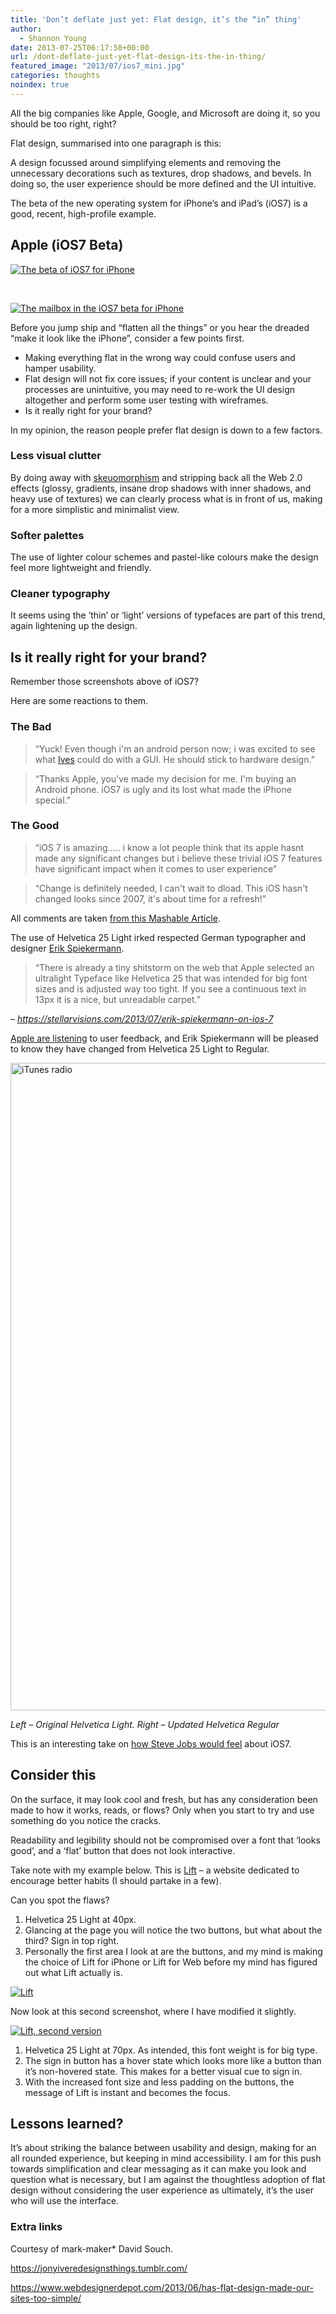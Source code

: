 ```yaml
---
title: 'Don’t deflate just yet: Flat design, it’s the “in” thing'
author:
  - Shannon Young
date: 2013-07-25T06:17:58+00:00
url: /dont-deflate-just-yet-flat-design-its-the-in-thing/
featured_image: "2013/07/ios7_mini.jpg"
categories: thoughts
noindex: true
---
```

All the big companies like Apple, Google, and Microsoft are doing it, so you should be too right, right?
<!--more--> 

Flat design, summarised into one paragraph is this:

A design focussed around simplifying elements and removing the unnecessary decorations such as textures, drop shadows, and bevels. In doing so, the user experience should be more defined and the UI intuitive.

The beta of the new operating system for iPhone’s and iPad’s (iOS7) is a good, recent, high-profile example.



## Apple (iOS7 Beta)

[<img class=" wp-image-5539" src="https://www.mark-making.com/wp-content/uploads/ios7-beta.jpg" alt="The beta of iOS7 for iPhone" />][1]

&nbsp;

[<img class=" wp-image-5541" src="https://www.mark-making.com/wp-content/uploads/ios7-beta-mailboxes.png" alt="The mailbox in the iOS7 beta for iPhone" />][2]

Before you jump ship and “flatten all the things” or you hear the dreaded “make it look like the iPhone”, consider a few points first.

  * Making everything flat in the wrong way could confuse users and hamper usability.
  * Flat design will not fix core issues; if your content is unclear and your processes are unintuitive, you may need to re-work the UI design altogether and perform some user testing with wireframes.
  * Is it really right for your brand?

In my opinion, the reason people prefer flat design is down to a few factors.

### Less visual clutter

By doing away with <a href="https://en.wikipedia.org/wiki/Skeuomorph#Digital_skeuomorphs" target="_blank" rel="noopener">skeuomorphism</a> and stripping back all the Web 2.0 effects (glossy, gradients, insane drop shadows with inner shadows, and heavy use of textures) we can clearly process what is in front of us, making for a more simplistic and minimalist view.

### Softer palettes

The use of lighter colour schemes and pastel-like colours make the design feel more lightweight and friendly.

### Cleaner typography

It seems using the ‘thin’ or ‘light’ versions of typefaces are part of this trend, again lightening up the design.

## Is it really right for your brand?

Remember those screenshots above of iOS7?

Here are some reactions to them.

### The Bad

> “Yuck! Even though i'm an android person now; i was excited to see what <a href="https://en.wikipedia.org/wiki/Jonathan_Ive" target="_blank" rel="noopener">Ives</a> could do with a GUI. He should stick to hardware design.”

> “Thanks Apple, you've made my decision for me. I'm buying an Android phone. iOS7 is ugly and its lost what made the iPhone special.”

### The Good

> “iOS 7 is amazing&#8230;.. i know a lot people think that its apple hasnt made any significant changes but i believe these trivial iOS 7 features have significant impact when it comes to user experience”

> “Change is definitely needed, I can't wait to dload. This iOS hasn't changed looks since 2007, it's about time for a refresh!”

All comments are taken <a href="https://mashable.com/2013/06/12/ios-7-hands-on/" target="_blank" rel="noopener">from this Mashable Article</a>.

The use of Helvetica 25 Light irked respected German typographer and designer <a href="https://en.wikipedia.org/wiki/Erik_Spiekermann" target="_blank" rel="noopener">Erik Spiekermann</a>.

> “There is already a tiny shitstorm on the web that Apple selected an ultralight Typeface like Helvetica 25 that was intended for big font sizes and is adjusted way too tight. If you see a continuous text in 13px it is a nice, but unreadable carpet.”

&#8211; <a href=" https://stellarvisions.com/2013/07/erik-spiekermann-on-ios-7 " target="_blank" rel="noopener"><em>https://stellarvisions.com/2013/07/erik-spiekermann-on-ios-7</em></a>

<a href=" https://mashable.com/2013/07/09/ios-7-beta-changes/" target="_blank" rel="noopener">Apple are listening</a> to user feedback, and Erik Spiekermann will be pleased to know they have changed from Helvetica 25 Light to Regular.

[<img class="size-full wp-image-5544 alignnone" src="https://www.mark-making.com/wp-content/uploads/iTunes-radio.png" alt="iTunes radio" width="1188" height="1036" />][3]

_Left &#8211; Original Helvetica Light. Right &#8211; Updated Helvetica Regular_

This is an interesting take on <a href="https://quao.wordpress.com/2013/06/17/ios-7-how-would-jobs-feel-about-this/" target="_blank" rel="noopener">how Steve Jobs would feel</a> about iOS7.

## Consider this

On the surface, it may look cool and fresh, but has any consideration been made to how it works, reads, or flows? Only when you start to try and use something do you notice the cracks.

Readability and legibility should not be compromised over a font that ‘looks good’, and a ‘flat’ button that does not look interactive.

Take note with my example below. This is [Lift][4] &#8211; a website dedicated to encourage better habits (I should partake in a few).

Can you spot the flaws?

  1. Helvetica 25 Light at 40px.
  2. Glancing at the page you will notice the two buttons, but what about the third? Sign in top right.
  3. Personally the first area I look at are the buttons, and my mind is making the choice of Lift for iPhone or Lift for Web before my mind has figured out what Lift actually is.

[<img class=" wp-image-5547" src="https://www.mark-making.com/wp-content/uploads/lift.png" alt="Lift" />][5]

Now look at this second screenshot, where I have modified it slightly.

[<img class=" wp-image-5546" src="https://www.mark-making.com/wp-content/uploads/lift-2.png" alt="Lift, second version" />][6]

  1. Helvetica 25 Light at 70px. As intended, this font weight is for big type.
  2. The sign in button has a hover state which looks more like a button than it’s non-hovered state. This makes for a better visual cue to sign in.
  3. With the increased font size and less padding on the buttons, the message of Lift is instant and becomes the focus.

## Lessons learned?

It’s about striking the balance between usability and design, making for an all rounded experience, but keeping in mind accessibility. I am for this push towards simplification and clear messaging as it can make you look and question what is necessary, but I am against the thoughtless adoption of flat design without considering the user experience as ultimately, it’s the user who will use the interface.

### Extra links

Courtesy of mark-maker* David Souch.

 <a href="https://jonyiveredesignsthings.tumblr.com/" target="_blank" rel="noopener">https://jonyiveredesignsthings.tumblr.com/</a>

 <a href="https://www.webdesignerdepot.com/2013/06/has-flat-design-made-our-sites-too-simple/" target="_blank" rel="noopener">https://www.webdesignerdepot.com/2013/06/has-flat-design-made-our-sites-too-simple/</a>

 [1]: https://www.mark-making.com/wp-content/uploads/ios7-beta.jpg
 [2]: https://www.mark-making.com/wp-content/uploads/ios7-beta-mailboxes.png
 [3]: https://www.mark-making.com/wp-content/uploads/iTunes-radio.png
 [4]: https://lift.do/
 [5]: https://www.mark-making.com/wp-content/uploads/lift.png
 [6]: https://www.mark-making.com/wp-content/uploads/lift-2.png
